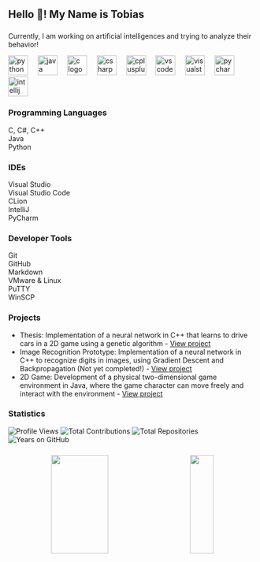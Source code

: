 
<h2 align="left">Hello 👋! My Name is Tobias</h2>

###

<p align="left">Currently, I am working on artificial intelligences and trying to analyze their behavior!</p>

<div align="left">
  <img src="https://cdn.jsdelivr.net/gh/devicons/devicon/icons/python/python-original.svg" height="40" alt="python logo" />
  <img width="12" />
  <img src="https://cdn.jsdelivr.net/gh/devicons/devicon/icons/java/java-original.svg" height="40" alt="java logo" />
  <img width="12" />
  <img src="https://cdn.jsdelivr.net/gh/devicons/devicon/icons/c/c-original.svg" height="40" alt="c logo" />
  <img width="12" />
  <img src="https://cdn.jsdelivr.net/gh/devicons/devicon/icons/csharp/csharp-original.svg" height="40" alt="csharp logo" />
  <img width="12" />
  <img src="https://cdn.jsdelivr.net/gh/devicons/devicon/icons/cplusplus/cplusplus-original.svg" height="40" alt="cplusplus logo" />
  <img width="12" />
  <img src="https://cdn.jsdelivr.net/gh/devicons/devicon/icons/vscode/vscode-original.svg" height="40" alt="vscode logo" />
  <img width="12" />
  <img src="https://cdn.jsdelivr.net/gh/devicons/devicon/icons/visualstudio/visualstudio-plain.svg" height="40" alt="visualstudio logo" />
  <img width="12" />
  <img src="https://cdn.jsdelivr.net/gh/devicons/devicon/icons/pycharm/pycharm-original.svg" height="40" alt="pycharm logo" />
  <img width="12" />
  <img src="https://cdn.jsdelivr.net/gh/devicons/devicon/icons/intellij/intellij-original.svg" height="40" alt="intellij logo" />
</div>

###

<h3 align="left">Programming Languages</h3>
<p align="left">C, C#, C++<br>Java<br>Python</p>

<h3 align="left">IDEs</h3>
<p align="left">Visual Studio<br>Visual Studio Code<br>CLion<br>IntelliJ<br>PyCharm</p>

<h3 align="left">Developer Tools</h3>
<p align="left">Git<br>GitHub<br>Markdown<br>VMware & Linux<br>PuTTY<br>WinSCP</p>

<h3 align="left">Projects</h3>
<ul align="left">
  <li>Thesis: Implementation of a neural network in C++ that learns to drive cars in a 2D game using a genetic algorithm  
    - <a href="https://github.com/tobisdev/Cpp-GenerativeAI">View project</a>
  </li>
  <li>Image Recognition Prototype: Implementation of a neural network in C++ to recognize digits in images, using Gradient Descent and Backpropagation (Not yet completed!)  
    - <a href="https://github.com/tobisdev/NeuralNetwork">View project</a>
  </li>
  <li>2D Game: Development of a physical two-dimensional game environment in Java, where the game character can move freely and interact with the environment  
    - <a href="https://github.com/tobisdev/BowsAndSpears">View project</a>
  </li>
</ul>


<h3 align="left">Statistics</h3>

![Profile Views](https://komarev.com/ghpvc/?username=tobisdev&color=blue)
![Total Contributions](https://badges.pufler.dev/commits/monthly/tobisdev)
![Total Repositories](https://badges.pufler.dev/repos/tobisdev)
![Years on GitHub](https://badges.pufler.dev/years/tobisdev)

###
<p style="display: flex; justify-content: center; align-items: center; gap: 8%; width: 100%;">
  <img src="https://github-readme-stats.vercel.app/api/top-langs/?username=tobisdev&layout=compact&theme=radical" style="height: 200px; width: 48%;">
  <img src="https://github-readme-stats.vercel.app/api?username=tobisdev&show_icons=true&theme=radical" style="height: 200px; width: 48;">
</p>



